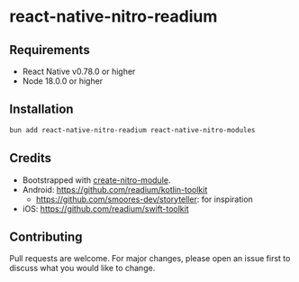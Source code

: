 # react-native-nitro-readium

## Requirements

- React Native v0.78.0 or higher
- Node 18.0.0 or higher

## Installation

```bash
bun add react-native-nitro-readium react-native-nitro-modules
```

## Credits

- Bootstrapped with [create-nitro-module](https://github.com/patrickkabwe/create-nitro-module).
- Android: <https://github.com/readium/kotlin-toolkit>
  - <https://github.com/smoores-dev/storyteller>: for inspiration
- iOS: <https://github.com/readium/swift-toolkit>

## Contributing

Pull requests are welcome. For major changes, please open an issue first to discuss what you would like to change.
